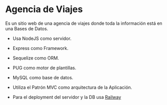 # Agencia de Viajes

Es un sitio web de una agencia de viajes donde toda la información está en una Bases de Datos.

- Usa NodeJS como servidor.

- Express como Framework. 

- Sequelize como ORM.

- PUG como motor de plantillas.

- MySQL como base de datos.

- Utiliza el Patrón MVC como arquitectura de la Aplicación.

- Para el deployment del servidor  y la DB usa [Railway](https://railway.app/) 